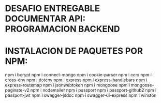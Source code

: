# DESAFIO ENTREGABLE DOCUMENTAR API: PROGRAMACION BACKEND

# INSTALACION DE PAQUETES POR NPM:

npm i bcrypt
npm i connect-mongo
npm i cookie-parser
npm i cors
npm i cross-env
npm i dotenv
npm i express
npm i express-handlebars
npm i express-routemap
npm i jsonwebtoken
npm i mongoose
npm i mongoose-paginate-v2
npm i nodemailer
npm i passport
npm i passport-github2
npm i passport-jwt
npm i swagger-jsdoc
npm i swagger-ui-express
npm i winston
